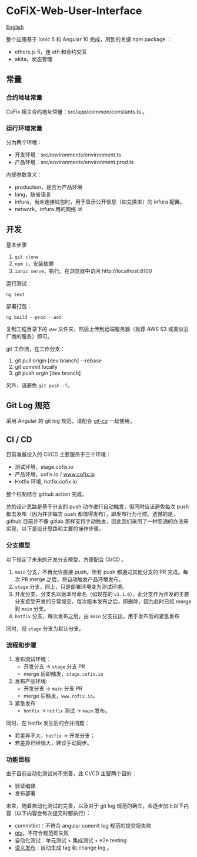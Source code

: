 # CoFiX-Web-User-Interface

[English](./README.en.md)

整个应用基于 Ionic 5 和 Angular 10 完成，用到的关键 npm package ：

- ethers.js 5，连 eth 和合约交互
- akita，状态管理

## 常量

### 合约地址常量

CoFix 相关合约地址常量：src/app/common/constants.ts 。

### 运行环境常量

分为两个环境：

- 开发环境：src/environments/environment.ts
- 产品环境：src/environments/environment.prod.ts

内部参数含义：

- production，是否为产品环境
- lang，缺省语言
- infura，当未连接钱包时，用于显示公开信息（如兑换率）的 infura 配置。
- network，infura 用的网络 id

## 开发

基本步骤

1. `git clone`
1. `npm i`，安装依赖
1. `ionic serve`，执行。在浏览器中访问 http://localhost:8100

运行测试：

`ng test`

部署打包：

`ng build --prod --aot`

复制工程目录下的 `www` 文件夹，然后上传到远端服务器（推荐 AWS S3 或类似云厂商的服务）即可。

git 工作流，在工作分支：

1. git pull origin \[dev branch\] --rebase
1. git commit locally
1. git push orgin \[dev branch\]

另外，请避免 `git push -f`。

## Git Log 规范

采用 Angular 的 git log 规范，请配合 [git-cz](https://www.npmjs.com/package/git-cz) 一起使用。

## CI / CD

目前准备投入的 CI/CD 主要服务于三个环境：

- 测试环境，stage.cofix.io
- 产品环境，cofix.io / www.cofix.io
- Hotfix 环境, hotfix.cofix.io

整个机制结合 github action 完成。

总的设计思路是基于分支的 push 动作进行自动触发，但同时应该避免每次 push 都去发布（因为并非每次 push 都值得发布），即发布行为可控。遗憾的是，github 目前并不像 gitlab 那样支持手动触发，因此我们采用了一种变通的办法来实现，以下是设计思路和主要的操作步骤。

### 分支模型

以下规定了未来的开发分支模型，方便配合 CI/CD 。

1. `main` 分支，不再允许直接 push。所有 push 都通过其他分支的 PR 完成。每次 PR merge 之后，将自动触发产品环境发布。
1. `stage` 分支，同上，只是部署环境变为测试环境。
1. 开发分支，分支名以版本号命名（如现在的 `v1.1.0`），此分支作为开发的主要分支接受开发的日常提交。每次版本发布之后，即删除，因为此时已经 merge 到 `main` 分支。
1. `hotfix` 分支，每次发布之后，由 `main` 分支拉出，用于发布后的紧急发布

同时，将 `stage` 分支为默认分支。

### 流程和步骤

1. 发布测试环境：
   - 开发分支 -> `stage` 分支 PR
   - merge 后即触发，`stage.cofix.io`
1. 发布产品环境:
   - 开发分支 -> `main` 分支 PR
   - merge 后触发，`www.cofix.io`。
1. 紧急发布
   - `hotfix` -> `hotfix` 测试 -> `main` 发布。

同时，在 hotfix 发生后的合并问题：

- 若差异不大，`hotfix` -> 开发分支；
- 若差异已经很大，建议手动同步。

### 功能目标

由于目前自动化测试尚不完善，此 CI/CD 主要两个目的：

- 验证编译
- 发布部署

未来，随着自动化测试的完善，以及对于 git log 规范的确立，会逐步加上以下内容（以下内容会每次提交时都执行）：

- commitlint：不符合 angular commit log 规范的提交将失败
- [gts](https://github.com/google/gts)，不符合规范即失败
- 自动化测试：单元测试 + 集成测试 + e2e testing
- [语义发布](https://semantic-release.gitbook.io/semantic-release/)：自动生成 tag 和 change log 。
